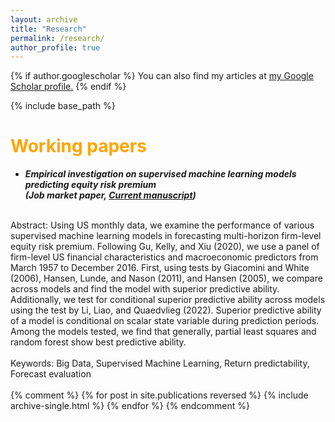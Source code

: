 ```yaml
---
layout: archive
title: "Research"
permalink: /research/
author_profile: true
---
```


{% if author.googlescholar %}
  You can also find my articles at <u><a href="{{author.googlescholar}}">my Google Scholar profile</a>.</u>
{% endif %}

{% include base_path %}

<span style="color:orange">Working papers</span>
======
* ***Empirical investigation on supervised machine learning models predicting equity risk premium<br>(Job market paper, [Current manuscript](https://myonshin.github.io/files/CHAP_1.pdf))***
<br>
Abstract: Using US monthly data, we examine the performance of various supervised machine learning models in forecasting multi-horizon firm-level equity risk premium. Following Gu, Kelly, and Xiu (2020), we use a panel of firm-level US financial characteristics and macroeconomic predictors from March 1957 to December 2016. First, using tests by Giacomini and White (2006), Hansen, Lunde, and Nason (2011), and Hansen (2005), we compare across models and find the model with superior predictive ability. Additionally, we test for conditional superior predictive ability across models using the test by Li, Liao, and Quaedvlieg (2022). Superior predictive ability of a model is conditional on scalar state variable during prediction periods. Among the models tested, we find that generally, partial least squares and random forest show best predictive ability. 
<br>
<br>
Keywords: Big Data, Supervised Machine Learning, Return predictability, Forecast evaluation
<br>
<br>
{% comment %} 
{% for post in site.publications reversed %}
  {% include archive-single.html %}
{% endfor %}
{% endcomment %} 
